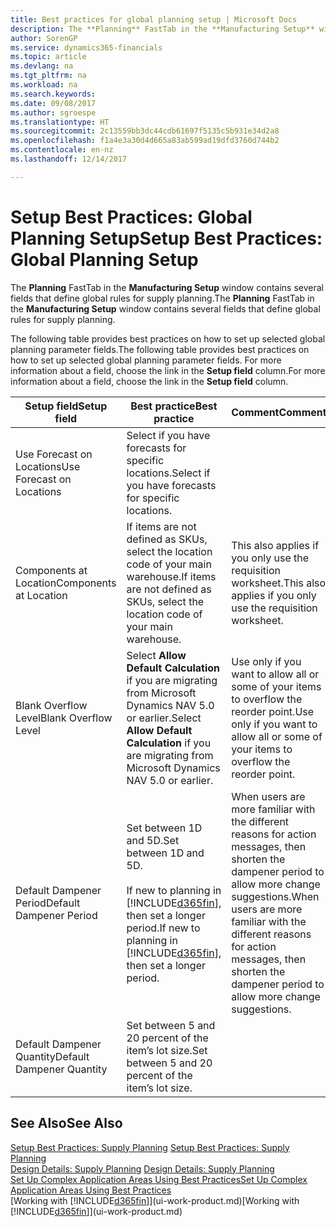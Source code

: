 ```yaml
---
title: Best practices for global planning setup | Microsoft Docs
description: The **Planning** FastTab in the **Manufacturing Setup** window contains several fields that define global rules for supply planning.
author: SorenGP
ms.service: dynamics365-financials
ms.topic: article
ms.devlang: na
ms.tgt_pltfrm: na
ms.workload: na
ms.search.keywords: 
ms.date: 09/08/2017
ms.author: sgroespe
ms.translationtype: HT
ms.sourcegitcommit: 2c13559bb3dc44cdb61697f5135c5b931e34d2a8
ms.openlocfilehash: f1a4e3a30d4d665a83ab599ad19dfd3760d744b2
ms.contentlocale: en-nz
ms.lasthandoff: 12/14/2017

---
```

# <a name="setup-best-practices-global-planning-setup"></a><span data-ttu-id="982c0-103">Setup Best Practices: Global Planning Setup</span><span class="sxs-lookup"><span data-stu-id="982c0-103">Setup Best Practices: Global Planning Setup</span></span>
<span data-ttu-id="982c0-104">The **Planning** FastTab in the **Manufacturing Setup** window contains several fields that define global rules for supply planning.</span><span class="sxs-lookup"><span data-stu-id="982c0-104">The **Planning** FastTab in the **Manufacturing Setup** window contains several fields that define global rules for supply planning.</span></span>  

 <span data-ttu-id="982c0-105">The following table provides best practices on how to set up selected global planning parameter fields.</span><span class="sxs-lookup"><span data-stu-id="982c0-105">The following table provides best practices on how to set up selected global planning parameter fields.</span></span> <span data-ttu-id="982c0-106">For more information about a field, choose the link in the **Setup field** column.</span><span class="sxs-lookup"><span data-stu-id="982c0-106">For more information about a field, choose the link in the **Setup field** column.</span></span>  

|<span data-ttu-id="982c0-107">Setup field</span><span class="sxs-lookup"><span data-stu-id="982c0-107">Setup field</span></span>|<span data-ttu-id="982c0-108">Best practice</span><span class="sxs-lookup"><span data-stu-id="982c0-108">Best practice</span></span>|<span data-ttu-id="982c0-109">Comment</span><span class="sxs-lookup"><span data-stu-id="982c0-109">Comment</span></span>|  
|-----------------|-------------------|-------------|  
|<span data-ttu-id="982c0-110">Use Forecast on Locations</span><span class="sxs-lookup"><span data-stu-id="982c0-110">Use Forecast on Locations</span></span>|<span data-ttu-id="982c0-111">Select if you have forecasts for specific locations.</span><span class="sxs-lookup"><span data-stu-id="982c0-111">Select if you have forecasts for specific locations.</span></span>||  
|<span data-ttu-id="982c0-112">Components at Location</span><span class="sxs-lookup"><span data-stu-id="982c0-112">Components at Location</span></span>|<span data-ttu-id="982c0-113">If items are not defined as SKUs, select the location code of your main warehouse.</span><span class="sxs-lookup"><span data-stu-id="982c0-113">If items are not defined as SKUs, select the location code of your main warehouse.</span></span>|<span data-ttu-id="982c0-114">This also applies if you only use the requisition worksheet.</span><span class="sxs-lookup"><span data-stu-id="982c0-114">This also applies if you only use the requisition worksheet.</span></span>|  
|<span data-ttu-id="982c0-115">Blank Overflow Level</span><span class="sxs-lookup"><span data-stu-id="982c0-115">Blank Overflow Level</span></span>|<span data-ttu-id="982c0-116">Select **Allow Default Calculation** if you are migrating from Microsoft Dynamics NAV 5.0 or earlier.</span><span class="sxs-lookup"><span data-stu-id="982c0-116">Select **Allow Default Calculation** if you are migrating from Microsoft Dynamics NAV 5.0 or earlier.</span></span>|<span data-ttu-id="982c0-117">Use only if you want to allow all or some of your items to overflow the reorder point.</span><span class="sxs-lookup"><span data-stu-id="982c0-117">Use only if you want to allow all or some of your items to overflow the reorder point.</span></span>|  
|<span data-ttu-id="982c0-118">Default Dampener Period</span><span class="sxs-lookup"><span data-stu-id="982c0-118">Default Dampener Period</span></span>|<span data-ttu-id="982c0-119">Set between 1D and 5D.</span><span class="sxs-lookup"><span data-stu-id="982c0-119">Set between 1D and 5D.</span></span><br /><br /> <span data-ttu-id="982c0-120">If new to planning in [!INCLUDE[d365fin](includes/d365fin_md.md)], then set a longer period.</span><span class="sxs-lookup"><span data-stu-id="982c0-120">If new to planning in [!INCLUDE[d365fin](includes/d365fin_md.md)], then set a longer period.</span></span>|<span data-ttu-id="982c0-121">When users are more familiar with the different reasons for action messages, then shorten the dampener period to allow more change suggestions.</span><span class="sxs-lookup"><span data-stu-id="982c0-121">When users are more familiar with the different reasons for action messages, then shorten the dampener period to allow more change suggestions.</span></span>|  
|<span data-ttu-id="982c0-122">Default Dampener Quantity</span><span class="sxs-lookup"><span data-stu-id="982c0-122">Default Dampener Quantity</span></span>|<span data-ttu-id="982c0-123">Set between 5 and 20 percent of the item’s lot size.</span><span class="sxs-lookup"><span data-stu-id="982c0-123">Set between 5 and 20 percent of the item’s lot size.</span></span>||  

## <a name="see-also"></a><span data-ttu-id="982c0-124">See Also</span><span class="sxs-lookup"><span data-stu-id="982c0-124">See Also</span></span>  
 <span data-ttu-id="982c0-125">[Setup Best Practices: Supply Planning](setup-best-practices-supply-planning.md) </span><span class="sxs-lookup"><span data-stu-id="982c0-125">[Setup Best Practices: Supply Planning](setup-best-practices-supply-planning.md) </span></span>  
 <span data-ttu-id="982c0-126">[Design Details: Supply Planning](design-details-supply-planning.md) </span><span class="sxs-lookup"><span data-stu-id="982c0-126">[Design Details: Supply Planning](design-details-supply-planning.md) </span></span>  
 [<span data-ttu-id="982c0-127">Set Up Complex Application Areas Using Best Practices</span><span class="sxs-lookup"><span data-stu-id="982c0-127">Set Up Complex Application Areas Using Best Practices</span></span>](set-up-complex-application-areas-using-best-practices.md)  
 <span data-ttu-id="982c0-128">[Working with [!INCLUDE[d365fin](includes/d365fin_md.md)]](ui-work-product.md)</span><span class="sxs-lookup"><span data-stu-id="982c0-128">[Working with [!INCLUDE[d365fin](includes/d365fin_md.md)]](ui-work-product.md)</span></span>

